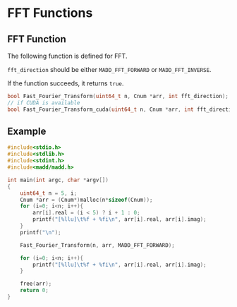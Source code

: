 FFT Functions
===

FFT Function
---

The following function is defined for FFT.
<!--Do note that the length of `arr` should be the least number greater than `n` that is a power of 2, even if your `n` is not a power of 2.-->
`fft_direction` should be either `MADD_FFT_FORWARD` or `MADD_FFT_INVERSE`.

If the function succeeds, it returns `true`.

```C
bool Fast_Fourier_Transform(uint64_t n, Cnum *arr, int fft_direction);
// if CUDA is available
bool Fast_Fourier_Transform_cuda(uint64_t n, Cnum *arr, int fft_direction);
```

Example
---

```C
#include<stdio.h>
#include<stdlib.h>
#include<stdint.h>
#include<madd/madd.h>

int main(int argc, char *argv[])
{
    uint64_t n = 5, i;
    Cnum *arr = (Cnum*)malloc(n*sizeof(Cnum));
    for (i=0; i<n; i++){
        arr[i].real = (i < 5) ? i + 1 : 0;
        printf("[%llu]\t%f + %fi\n", arr[i].real, arr[i].imag);
    }
    printf("\n");

    Fast_Fourier_Transform(n, arr, MADD_FFT_FORWARD);

    for (i=0; i<n; i++){
        printf("[%llu]\t%f + %fi\n", arr[i].real, arr[i].imag);
    }

    free(arr);
    return 0;
}
```